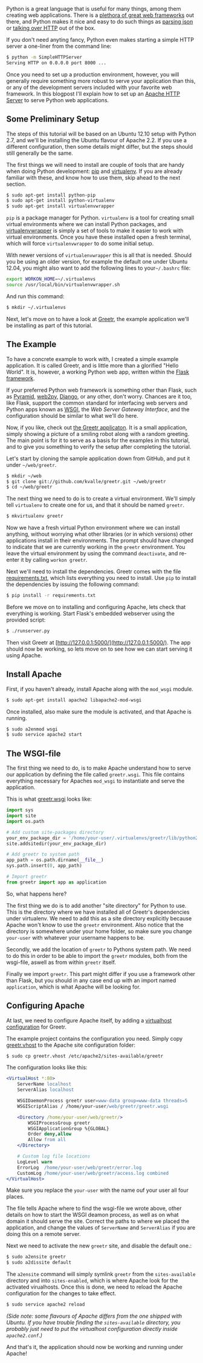 Python is a great language that is useful for many things, among them creating web applications.
There is a [plethora of great web frameworks](http://wiki.python.org/moin/WebFrameworks) out there, and Python makes it nice and easy to do such things as [parsing json](http://docs.python.org/2/library/json.html) or [talking over HTTP](http://docs.python.org/2/library/httplib.html#module-httplib) out of the box.

If you don't need anyting fancy, Python even makes starting a simple HTTP server a one-liner from the command line:

```bash
$ python -m SimpleHTTPServer
Serving HTTP on 0.0.0.0 port 8000 ...
```

Once you need to set up a production environment, however, you will generally require something more robust to serve your application than this, or any of the development servers included with your favorite web framework.
In this blogpost I'll explain how to set up an [Apache HTTP Server](http://httpd.apache.org/) to serve Python web applications.

## Some Preliminary Setup

The steps of this tutorial will be based on an Ubuntu 12.10 setup with Python 2.7, and we'll be installing the Ubuntu flavour of Apache 2.2.
If you use a different configuration, then some details might differ, but the steps should still generally be the same.

The first things we will need to install are couple of tools that are handy when doing Python development: [pip](http://www.pip-installer.org/en/latest/) and [virtualenv](http://www.virtualenv.org/en/latest/).
If you are already familiar with these, and know how to use them, skip ahead to the next section.

```bash
$ sudo apt-get install python-pip
$ sudo apt-get install python-virtualenv
$ sudo apt-get install virtualenvwrapper
```

`pip` is a package manager for Python.
`virtualenv` is a tool for creating small virtual environments where we can install Python packages, and [virtualenvwrapper](http://virtualenvwrapper.readthedocs.org/en/latest/) is simply a set of tools to make it easier to work with virtual environments.
Once you have these installed open a fresh terminal, which will force `virtualenvwrapper` to do some initial setup.

With newer versions of `virtualenvwrapper` this is all that is needed.
Should you be using an older version, for example the default one under Ubuntu 12.04, you might also want to add the following lines to your`~/.bashrc` file:

```bash
export WORKON_HOME=~/.virtualenvs
source /usr/local/bin/virtualenvwrapper.sh
```

And run this command:

```bash
$ mkdir ~/.virtualenvs
```

Next, let's move on to have a look at [Greetr](https://github.com/kvalle/greetr), the example application we'll be installing as part of this tutorial.

## The Example

To have a concrete example to work with, I created a simple example application.
It is called Greetr, and is little more than a glorified "Hello World".
It is, however, a working Python web app, written within the [Flask framework](http://flask.pocoo.org/).

If your preferred Python web framework is something other than Flask, such as [Pyramid](http://www.pylonsproject.org/), [web2py](http://www.web2py.com/), [Django](https://www.djangoproject.com/), or any other, don't worry.
Chances are it too, like Flask, support the common standard for interfacing web servers and Python apps known as [WSGI](http://wsgi.readthedocs.org/en/latest/), the *Web Server Gateway Interface*, and the configuration should be similar to what we'll do here.

Now, if you like, check out [the Greetr applicaton](https://github.com/kvalle/greetr).
It is a small application, simply showing a picture of a smiling robot along with a random greeting.
The main point is for it to serve as a basis for the examples in this tutorial, and to give you something to verify the setup after completing the tutorial.

Let's start by cloning the sample application down from GitHub, and put it under `~/web/greetr`.

```bash
$ mkdir ~/web
$ git clone git://github.com/kvalle/greetr.git ~/web/greetr
$ cd ~/web/greetr
```

The next thing we need to do is to create a virtual environment.
We'll simply tell `virtualenv` to create one for us, and that it should be named `greetr`.

```bash
$ mkvirtualenv greetr
```

Now we have a fresh virtual Python environment where we can install anything, without worrying what other libraries (or in which versions) other applications install in their environments.
The prompt should have changed to indicate that we are currently working in the `greetr` environment.
You leave the virtual environment by using the command `deactivate`, and re-enter it by calling `workon greetr`.

Next we'll need to install the dependencies.
Greetr comes with the file [requirements.txt](https://github.com/kvalle/greetr/blob/master/requirements.txt), which lists everything you need to install.
Use `pip` to install the dependencies by issuing the following command:

```bash
$ pip install -r requirements.txt
```

Before we move on to installing and configuring Apache, lets check that everything is working.
Start Flask's embedded webserver using the provided script:

```bash
$ ./runserver.py
```

Then visit Greetr at [http://127.0.0.1:5000/](http://127.0.0.1:5000/). The app should now be working, so lets move on to see how we can start serving it using Apache.

## Install Apache

First, if you haven't already, install Apache along with the `mod_wsgi` module.

```bash
$ sudo apt-get install apache2 libapache2-mod-wsgi
```

Once installed, also make sure the module is activated, and that Apache is running.

```bash
$ sudo a2enmod wsgi
$ sudo service apache2 start
```

## The WSGI-file

The first thing we need to do, is to make Apache understand how to serve our application by defining the file called `greetr.wsgi`.
This file contains everything necessary for Apaches `mod_wsgi` to instantiate and serve the application.

This is what [greetr.wsgi](https://github.com/kvalle/greetr/blob/master/greetr.wsgi) looks like:

```python
import sys
import site
import os.path

# Add custom site-packages directory
your_env_package_dir = '/home/your-user/.virtualenvs/greetr/lib/python2.7/site-packages'
site.addsitedir(your_env_package_dir)

# Add greetr to system path
app_path = os.path.dirname(__file__)
sys.path.insert(0, app_path)

# Import greetr
from greetr import app as application
```

So, what happens here?

The first thing we do is to add another "site directory" for Python to use.
This is the directory where we have installed all of Greetr's dependencies under virtualenv.
We need to add this as a site directory explicitly because Apache won't know to use the `greetr` environment.
Also notice that the directory is somewhere under your home folder, so make sure you change `your-user` with whatever your username happens to be.

Secondly, we add the location of `greetr` to Pythons system path.
We need to do this in order to be able to import the `greetr` modules, both from the wsgi-file, aswell as from within `greetr` itself.

Finally we import `greetr`. 
This part might differ if you use a framework other than Flask, but you should in any case end up with an import named `application`, which is what Apache will be looking for.

## Configuring Apache

At last, we need to configure Apache itself, by adding a [virtualhost configuration](http://httpd.apache.org/docs/2.2/vhosts/) for Greetr.

The example project contains the configuration you need. 
Simply copy [greetr.vhost](https://github.com/kvalle/greetr/blob/master/greetr.vhost) to the Apache site configuration folder:

```bash
$ sudo cp greetr.vhost /etc/apache2/sites-available/greetr
```

The configuration looks like this:

```apache
<VirtualHost *:80>
    ServerName localhost
    ServerAlias localhost

    WSGIDaemonProcess greetr user=www-data group=www-data threads=5
    WSGIScriptAlias / /home/your-user/web/greetr/greetr.wsgi

    <Directory /home/your-user/web/greetr/>
        WSGIProcessGroup greetr
        WSGIApplicationGroup %{GLOBAL}
        Order deny,allow
        Allow from all
    </Directory>

    # Custom log file locations
    LogLevel warn
    ErrorLog  /home/your-user/web/greetr/error.log
    CustomLog /home/your-user/web/greetr/access.log combined
</VirtualHost>
```

Make sure you replace the `your-user` with the name ouf your user all four places.

The file tells Apache where to find the wsgi-file we wrote above, other details on how to start the WSGI deamon process, as well as on what domain it should serve the site.
Correct the paths to where we placed the application, and change the values of `ServerName` and `ServerAlias` if you are doing this on a remote server.

Next we need to activate the new `greetr` site, and disable the default one.:

```bash
$ sudo a2ensite greetr
$ sudo a2dissite default
```

The `a2ensite` command will simply symlink `greetr` from the `sites-available` directory and into `sites-enabled`, which is where Apache look for the activated virualhosts.
Once this is done, we need to reload the Apache configuration for the changes to take effect.

```bash
$ sudo service apache2 reload
```

*(Side note: some flavours of Apache differs from the one shipped with Ubuntu. If you have trouble finding the `sites-available` directory, you probably just need to put the virtualhost configuration directly inside `apache2.conf`.)*

And that's it, the application should now be working and running under Apache!
